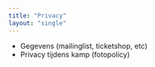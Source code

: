 ```yaml
---
title: "Privacy"
layout: "single"
---
```

<div class="block--centered">
<ul>
	<li>Gegevens (mailinglist, ticketshop, etc)</li>
	<li>Privacy tijdens kamp (fotopolicy)</li>
</ul>
</div>